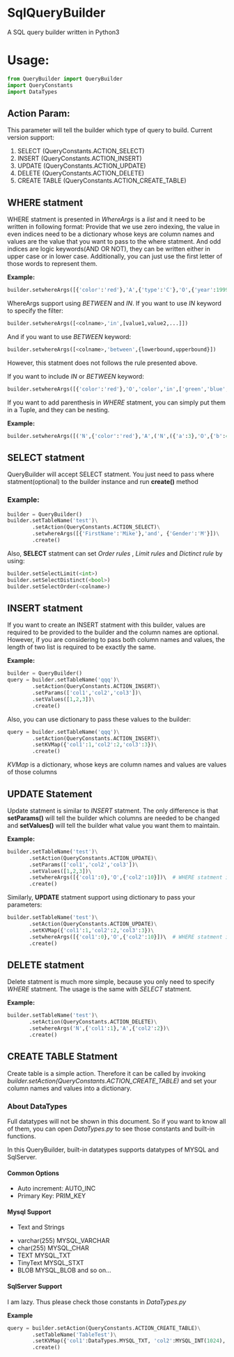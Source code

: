 # SqlQueryBuilder
A SQL query builder written in Python3

# Usage:
```python
from QueryBuilder import QueryBuilder
import QueryConstants
import DataTypes
```

## Action Param:
This parameter will tell the builder which type of query to build.
Current version support:

1. SELECT (QueryConstants.ACTION_SELECT)
2. INSERT (QueryConstants.ACTION_INSERT)
3. UPDATE (QueryConstants.ACTION_UPDATE)
4. DELETE (QueryConstants.ACTION_DELETE)
5. CREATE TABLE (QueryConstants.ACTION_CREATE_TABLE)



## WHERE statment

WHERE statment is presented in *WhereArgs* is a *list* and it need to be written in following format:
Provide that we use zero indexing, the value in even indices need to be a dictionary whose keys are column names and values are the value that you want to pass to the where statment. And odd indices are logic keywords(AND OR NOT), they can be written either in upper case or in lower case. Additionally, you can just use the first letter of those words to represent them. 

**Example:**

```python
builder.setwhereArgs([{'color':'red'},'A',{'type':'C'},'O',{'year':1999}])
```

WhereArgs support using *BETWEEN* and *IN*. If you want to use *IN* keyword to specify the filter:

```python
builder.setwhereArgs([<colname>,'in',[value1,value2,...]])
```

And if you want to use *BETWEEN* keyword:

```python
builder.setwhereArgs([<colname>,'between',{lowerbound,upperbound}])
```

However, this statment does not follows the rule presented above.

If you want to include *IN* or *BETWEEN* keyword:

```python
builder.setwhereArgs([{'color':'red'},'O','color','in',['green','blue','yellow'],'A','level','between',{10,50}])
```

If you want to add parenthesis in *WHERE* statment, you can simply put them in a Tuple, and they can be nesting.

**Example:**

```python
builder.setwhereArgs([('N',{'color':'red'},'A',('N',({'a':3},'O',{'b':4})),'A',{'GENDER':'M'})])
```

## **SELECT** statment

QueryBuilder will accept SELECT statment. You just need to pass where statment(optional) to the builder instance and run **create()** method

### Example:

```python
builder = QueryBuilder()
builder.setTableName('test')\
		.setAction(QueryConstants.ACTION_SELECT)\
		.setwhereArgs([{'FirstName':'Mike'},'and', {'Gender':'M'}])\
		.create()
```

Also, **SELECT** statment can set *Order rules* , *Limit rules* and *Dictinct rule* by using:
```python
builder.setSelectLimit(<int>)
builder.setSelectDistinct(<bool>)
builder.setSelectOrder(<colname>)
```




## **INSERT** statment
If you want to create an INSERT statment with this builder, values are required to be provided to the builder and the column names are optional. However, if you are considering to pass both column names and values, the length of two list is required to be exactly the same.

**Example:**

```python
builder = QueryBuilder()
query = builder.setTableName('qqq')\
		.setAction(QueryConstants.ACTION_INSERT)\
		.setParams(['col1','col2','col3'])\
		.setValues([1,2,3])\
		.create()
```

Also, you can use dictionary to pass these values to the builder:

```python
query = builder.setTableName('qqq')\
		.setAction(QueryConstants.ACTION_INSERT)\
		.setKVMap({'col1':1,'col2':2,'col3':3})\
		.create()
```

*KVMap* is a dictionary, whose keys are column names and values are values of those columns

## UPDATE Statement

Update statment is similar to *INSERT* statment. The only difference is that **setParams()** will tell the builder which columns are needed to be changed and **setValues()** will tell the builder what value you want them to maintain.

**Example:**

```python
builder.setTableName('test')\
	   .setAction(QueryConstants.ACTION_UPDATE)\
	   .setParams(['col1','col2','col3'])\
	   .setValues([1,2,3])\
	   .setwhereArgs([{'col1':0},'O',{'col2':10}])\  # WHERE statment is optional
	   .create()
```

Similarly, **UPDATE** statment support using dictionary to pass your parameters:

```python
builder.setTableName('test')\
	   .setAction(QueryConstants.ACTION_UPDATE)\
	   .setKVMap({'col1':1,'col2':2,'col3':3})\
	   .setwhereArgs([{'col1':0},'O',{'col2':10}])\  # WHERE statment is optional
	   .create()
```

## DELETE statment

Delete statment is much more simple, because you only need to specify *WHERE* statment. The usage is the same with *SELECT* statment.

**Example:**

```python
builder.setTableName('test')\
	   .setAction(QueryConstants.ACTION_DELETE)\
	   .setwhereArgs('N',{'col1':1},'A',{'col2':2})\
	   .create()
```

## CREATE TABLE Statment

Create table is a simple action. Therefore it can be called by invoking *builder.setAction(QueryConstants.ACTION_CREATE_TABLE)* and set your column names and values into a dictionary.

### About DataTypes
Full datatypes will not be shown in this document. So if you want to know all of them, you can open *DataTypes.py* to see those constants and built-in functions.

In this QueryBuilder, built-in datatypes supports datatypes of MYSQL and SqlServer.

#### Common Options
 
 - Auto increment: AUTO_INC
 - Primary Key: PRIM_KEY

#### Mysql Support

 * Text and Strings
 - varchar(255) MYSQL_VARCHAR
 - char(255) MYSQL_CHAR
 - TEXT MYSQL_TXT
 - TinyText MYSQL_STXT
 - BLOB MYSQL_BLOB
and so on...

#### SqlServer Support
I am lazy. Thus please check those constants in *DataTypes.py*

**Example**
```python
query = builder.setAction(QueryConstants.ACTION_CREATE_TABLE)\
        .setTableName('TableTest')\
        .setKVMap({'col1':DataTypes.MYSQL_TXT, 'col2':MYSQL_INT(1024),'UserName': MYSQL_STXT})\
        .create()
```
